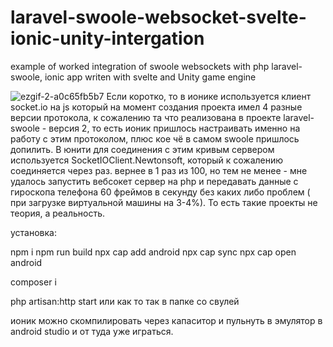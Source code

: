 # laravel-swoole-websocket-svelte-ionic-unity-intergation
example of worked integration of swoole websockets with php laravel-swoole, ionic app writen with svelte and Unity game engine

![ezgif-2-a0c65fb5b7](https://github.com/Forsakenrox/laravel-swoole-websocket-svelte-ionic-unity-intergation/assets/11795286/2c9e40e8-f6be-4d89-8c3a-2e5900623dae)
Если коротко, то в ионике используется клиент socket.io на js который на момент создания проекта имел 4 разные версии протокола, к сожалению та что реализована в проекте laravel-swoole - версия 2, то есть ионик пришлось настраивать именно на работу
с этим протоколом, плюс кое чё в самом swoole пришлось допилить. В юнити для соединения с этим кривым сервером используется SocketIOClient.Newtonsoft, который к сожалению соединяется через раз. вернее в 1 раз из 100, но тем не менее - мне удалось запустить вебсокет сервер на php и передавать данные с гироскопа
телефона 60 фреймов в секунду без каких либо проблем ( при загрузке виртуальной машины на 3-4%). То есть такие проекты не теория, а реальность.

установка:

npm i
npm run build
npx cap add android
npx cap sync
npx cap open android

composer i

php artisan:http start или как то так в папке со свулей

ионик можно скомпилировать через капаситор и пульнуть в эмулятор в android studio и от туда уже играться.
